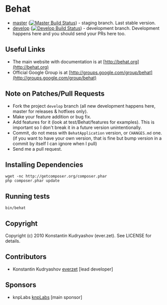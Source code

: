 Behat
=====

- [master](https://github.com/Behat/Behat) ([![Master Build Status](https://secure.travis-ci.org/Behat/Behat.png?branch=master)](http://travis-ci.org/Behat/Behat)) - staging branch. Last stable version.
- [develop](https://github.com/Behat/Behat/tree/develop) ([![Develop Build Status](https://secure.travis-ci.org/Behat/Behat.png?branch=develop)](http://travis-ci.org/Behat/Behat)) - development branch. Development happens here and you should send your PRs here too.

Useful Links
------------

- The main website with documentation is at [http://behat.org](http://behat.org)
- Official Google Group is at [http://groups.google.com/group/behat](http://groups.google.com/group/behat)

Note on Patches/Pull Requests
-----------------------------
 
- Fork the project `develop` branch (all new development happens here, master for releases & hotfixes only).
- Make your feature addition or bug fix.
- Add features for it (look at test/Behat/features for examples).
  This is important so I don't break it in a future version unintentionally.
- Commit, do not mess with `BehatApplication` version, or `CHANGES.md` one.
  (if you want to have your own version, that is fine but
   bump version in a commit by itself I can ignore when I pull)
- Send me a pull request.

Installing Dependencies
-----------------------

    wget -nc http://getcomposer.org/composer.phar
    php composer.phar update

Running tests
-------------

	bin/behat

Copyright
---------

Copyright (c) 2010 Konstantin Kudryashov (ever.zet). See LICENSE for details.

Contributors
------------

- Konstantin Kudryashov [everzet](http://github.com/everzet) [lead developer]

Sponsors
--------

- knpLabs [knpLabs](http://www.knplabs.com/) [main sponsor]
